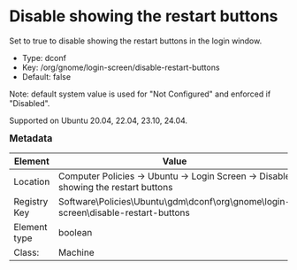 # Disable showing the restart buttons

Set to true to disable showing the restart buttons in the login window.

- Type: dconf
- Key: /org/gnome/login-screen/disable-restart-buttons
- Default: false

Note: default system value is used for "Not Configured" and enforced if "Disabled".

Supported on Ubuntu 20.04, 22.04, 23.10, 24.04.



<span style="font-size: larger;">**Metadata**</span>

| Element      | Value            |
| ---          | ---              |
| Location     | Computer Policies -> Ubuntu -> Login Screen -> Disable showing the restart buttons    |
| Registry Key | Software\Policies\Ubuntu\gdm\dconf\org\gnome\login-screen\disable-restart-buttons         |
| Element type | boolean |
| Class:       | Machine       |
